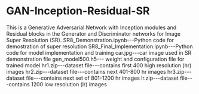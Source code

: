 # GAN-Inception-Residual-SR
This is a Generative Adversarial Network with Inception modules and Residual blocks in the Generator and Discriminator networks for Image Super Resolution (SR).
SR8_Demonstration.ipynb---Python code for demostration of super resolution
SR8_Final_Implementation.ipynb---Python code for model implementation and training
car.jpg---car image used in SR demonstration file
gen_model500.h5--- weight and configuration file for trained model
hr1.zip---dataset file---contains first 400 high resolution (hr) images
hr2.zip---dataset file---contains next 401-800 hr images
hr3.zip---dataset file---contains next set of 801-1200 hr images
lr.zip---dataset file---contains 1200 low resolution (lr) images
